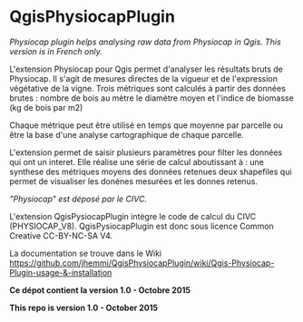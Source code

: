 # QgisPhysiocapPlugin
_Physiocap plugin helps analysing raw data from Physiocap in Qgis. 
This version is in French only._

L'extension Physiocap pour Qgis permet d'analyser les résultats bruts de Physiocap. Il s'agit de mesures directes de la vigueur et de l'expression végétative de la vigne.
Trois métriques sont calculés à partir des données brutes :
	nombre de bois au mètre
	le diamètre moyen et
	l'indice de biomasse (kg de bois par m2)
	
Chaque métrique peut être utilisé en temps que moyenne par parcelle ou être la base d'une analyse cartographique de chaque parcelle.

L'extension permet de saisir plusieurs paramètres pour filter les données qui ont un interet. Elle réalise une série de calcul aboutissant à :
	une synthese des métriques moyens des données retenues
	deux shapefiles qui permet de visualiser les donénes mesurées et les donnes retenus.
	
*"Physiocap" est déposé par le CIVC.*

L'extension QgisPysiocapPlugin intègre le code de calcul du CIVC (PHYSIOCAP_V8). QgisPysiocapPlugin est donc sous licence Common Creative CC-BY-NC-SA V4.

La documentation se trouve dans le Wiki https://github.com/jhemmi/QgisPhysiocapPlugin/wiki/Qgis-Physiocap-Plugin-usage-&-installation

	
**Ce dépot contient la version 1.0 - Octobre 2015**

**This repo is version 1.0 - October 2015**
